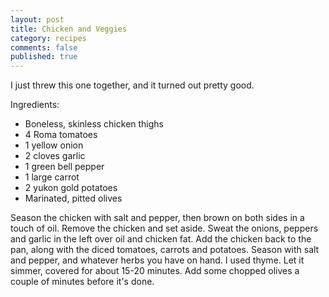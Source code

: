```yaml
---
layout: post
title: Chicken and Veggies
category: recipes
comments: false
published: true
---
```


I just threw this one together, and it turned out pretty good.

Ingredients:

- Boneless, skinless chicken thighs
- 4 Roma tomatoes
- 1 yellow onion
- 2 cloves garlic
- 1 green bell pepper
- 1 large carrot
- 2 yukon gold potatoes
- Marinated, pitted olives

Season the chicken with salt and pepper, then brown on both sides in a touch of
oil.  Remove the chicken and set aside.  Sweat the onions, peppers and garlic
in the left over oil and chicken fat.  Add the chicken back to the pan, along
with the diced tomatoes, carrots and potatoes.  Season with salt and pepper,
and whatever herbs you have on hand.  I used thyme.  Let it simmer, covered for
about 15-20 minutes.  Add some chopped olives a couple of minutes before it's
done.
<!-- break -->